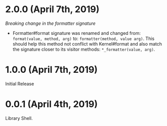 # 2.0.0 (April 7th, 2019)

*Breaking change in the formatter signature*

* Formatter#format signature was renamed and changed from: `format(value, method, arg)` to: `formatter(method, value arg)`.  This should help this method not conflict with Kernel#format and also match the signature closer to its visitor methods: `*_formatter(value, arg)`.

# 1.0.0 (April 7th, 2019)

Initial Release

# 0.0.1 (April 4th, 2019)

Library Shell.
